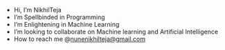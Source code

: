- Hi, I’m NikhilTeja
- I’m Spellbinded in Programming
- I’m Enlightening in Machine Learning
- I’m looking to collaborate on Machine learning and Artificial Intelligence
- How to reach me @nunenikhilteja@gmail.com

<!---
NikhilTeja26/NikhilTeja26 is a ✨ special ✨ repository because its `README.md` (this file) appears on your GitHub profile.
You can click the Preview link to take a look at your changes.
--->
